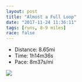 ```yaml
---
layout: post
title: "Almost a Full Loop"
date: "2017-11-24 11:36:11"
tags: [runs, 8-9 miles]
race: false
---
```

<ul>
 <li>Distance: 8.65mi</li>
 <li>Time: 1h14m36s</li>
 <li>Pace: 8m37s/mi</li>
</ul>

<img src='https://maps.googleapis.com/maps/api/staticmap?maptype=roadmap&path=enc:wvrwFbnqbMyAeBhCoG{LkK|CuKm@{ClK}^rHoB[kBvKmK`x@rHvt@fUfFbIHz}@zCpC`B~JpGnCi@nYj@`I`BhBV`MtCvGEfEjFzBdG~PdE`EtFzMzAnOgAbPbAvBmL|I}AcE}KfQ}IcGuAlDuUkDgAyBLeDgEy@}ErFmUwBeD_Af@iTunAyK{@wAgo@_AcWwGbBgKxBwBbB{H&key=AIzaSyC1MId7bFpkLXNAaYhBSTb8jLyiSqzbDtM&size=800x800&markers=color:yellow|label:S|40.7334,-73.98642&markers=color:green|label:F|40.741460000000025,-74.00477999999998'>
